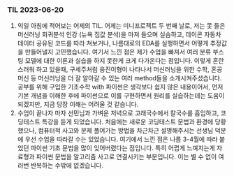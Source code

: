 ### TIL 2023-06-20
1. 익일 아침에 적어보는 어제의 TIL. 어제는 미니프로젝트 두 번째 날로, 저는 못 들은 머신러닝 회귀분석 인강 (뉴욕 집값 분석)을 마져 들으며 실슴하고, 데이콘 자동차 데이터 공유된 코드를 따라 쳐보거나, 나름대로의 EDA를 실행하면서 어떻게 추정값을 만들어낼지 고민했습니다. 여기서 느낀 점은 제가 수업을 빠져서 여러 분류 부스팅 모델에 대한 이론과 실습을 하지 못한게 크게 다가온다는 점입니다. 이렇게 혼란스러워 하고 있을때, 구세주처럼 웅진이형이 나타나서 머신러닝을 위한 수학, 혼공머신 등 머신러닝을 더 잘 알아갈 수 있는 여러 method들을 소개시켜주셨습니다. 공부를 위해 구입한 기초수학 with 파이썬은 생각보다 쉽지 않은 내용이어서, 먼저 기본 개념을 이해한 후에 파이썬으로 이를 구현하면서 원리를 실습하는데는 도움이 되겠지만, 지금 당장 이해는 어려울 것 같습니다. 
2. 수업이 끝나자 마자 선민님과 가벼운 저녁으로 고래국수에서 칼국수를 흡입하고, 코딩테스트 특강을 듣게 되었습니다. 처음에는 새로운 코딩테스트 문법과 환경에 당황했으나, 컴퓨터적 사고와 문제 풀어가는 방법을 차근차근 설명해주시는 선생님 덕분에 우선 수업을 따라갈 수는 있었습니다. 여기에서 느낀 점은 나름 3-4월에 따라 붙었던 파이썬 기초 문법을 많이 잊어버렸다는 점입니다. 특히 어렵게 느껴지는게 자료형과 파이썬 문법을 알고리즘 사고로 연결시키는 부분입니다. 이는 별 수 없이 여러번 반복하는 수밖에 없겠습니다.